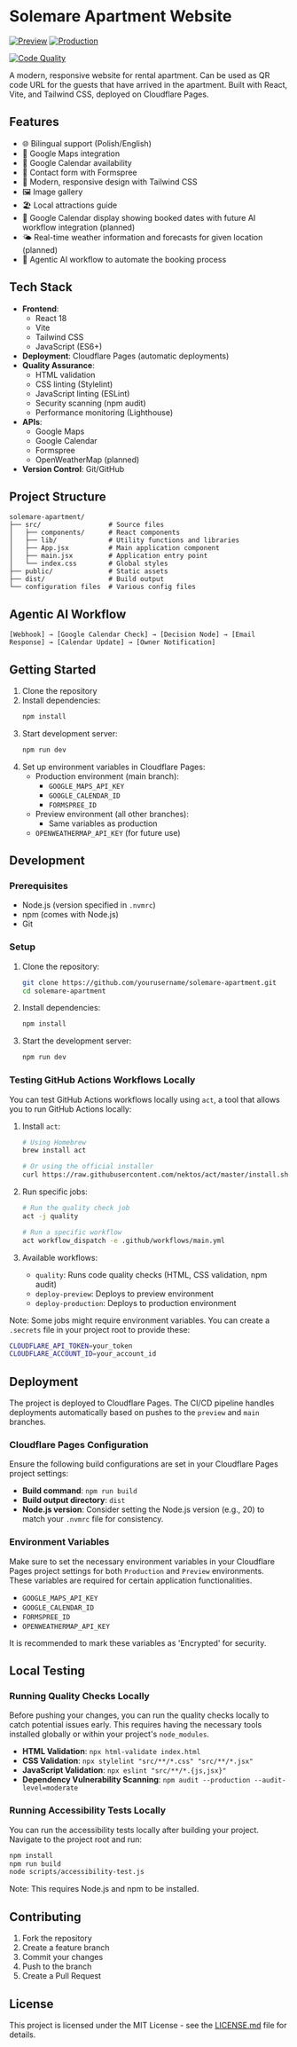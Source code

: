 # Solemare Apartment Website

[![Preview](https://img.shields.io/badge/preview-solemare--apartment--preview.pages.dev-blue)](https://preview.solemare-apartment.pages.dev)
[![Production](https://img.shields.io/badge/production-solemare--apartment.pages.dev-green)](https://solemare-apartment.pages.dev)

[![Code Quality](https://github.com/mrsiejas/solemare-apartment/actions/workflows/main.yml/badge.svg)](https://github.com/mrsiejas/solemare-apartment/actions/workflows/main.yml)

A modern, responsive website for rental apartment. Can be used as QR code URL for the guests that have arrived in the apartment. 
Built with React, Vite, and Tailwind CSS, deployed on Cloudflare Pages.

## Features

- 🌐 Bilingual support (Polish/English)
- 📍 Google Maps integration
- 📅 Google Calendar availability
- 📝 Contact form with Formspree
- 🎨 Modern, responsive design with Tailwind CSS
- 🖼️ Image gallery
- 🏖️ Local attractions guide
- 📅 Google Calendar display showing booked dates with future AI workflow integration (planned)
- 🌤️ Real-time weather information and forecasts for given location (planned)
- 🤖 Agentic AI workflow to automate the booking process

## Tech Stack

- **Frontend**: 
  - React 18
  - Vite
  - Tailwind CSS
  - JavaScript (ES6+)
- **Deployment**: Cloudflare Pages (automatic deployments)
- **Quality Assurance**:
  - HTML validation
  - CSS linting (Stylelint)
  - JavaScript linting (ESLint)
  - Security scanning (npm audit)
  - Performance monitoring (Lighthouse)
- **APIs**: 
  - Google Maps
  - Google Calendar
  - Formspree
  - OpenWeatherMap (planned)
- **Version Control**: Git/GitHub

## Project Structure

```
solemare-apartment/
├── src/                 # Source files
│   ├── components/      # React components
│   ├── lib/             # Utility functions and libraries
│   ├── App.jsx          # Main application component
│   ├── main.jsx         # Application entry point
│   └── index.css        # Global styles
├── public/              # Static assets
├── dist/                # Build output
└── configuration files  # Various config files
```

## Agentic AI Workflow

```
[Webhook] → [Google Calendar Check] → [Decision Node] → [Email Response] → [Calendar Update] → [Owner Notification]
```

## Getting Started

1. Clone the repository
2. Install dependencies:
   ```bash
   npm install
   ```
3. Start development server:
   ```bash
   npm run dev
   ```
4. Set up environment variables in Cloudflare Pages:
   - Production environment (main branch):
     - `GOOGLE_MAPS_API_KEY`
     - `GOOGLE_CALENDAR_ID`
     - `FORMSPREE_ID`
   - Preview environment (all other branches):
     - Same variables as production
   - `OPENWEATHERMAP_API_KEY` (for future use)

## Development

### Prerequisites

- Node.js (version specified in `.nvmrc`)
- npm (comes with Node.js)
- Git

### Setup

1. Clone the repository:
   ```bash
   git clone https://github.com/yourusername/solemare-apartment.git
   cd solemare-apartment
   ```

2. Install dependencies:
   ```bash
   npm install
   ```

3. Start the development server:
   ```bash
   npm run dev
   ```

### Testing GitHub Actions Workflows Locally

You can test GitHub Actions workflows locally using `act`, a tool that allows you to run GitHub Actions locally:

1. Install `act`:
   ```bash
   # Using Homebrew
   brew install act
   
   # Or using the official installer
   curl https://raw.githubusercontent.com/nektos/act/master/install.sh | sudo bash
   ```

2. Run specific jobs:
   ```bash
   # Run the quality check job
   act -j quality
   
   # Run a specific workflow
   act workflow_dispatch -e .github/workflows/main.yml
   ```

3. Available workflows:
   - `quality`: Runs code quality checks (HTML, CSS validation, npm audit)
   - `deploy-preview`: Deploys to preview environment
   - `deploy-production`: Deploys to production environment

Note: Some jobs might require environment variables. You can create a `.secrets` file in your project root to provide these:
```bash
CLOUDFLARE_API_TOKEN=your_token
CLOUDFLARE_ACCOUNT_ID=your_account_id
```

## Deployment

The project is deployed to Cloudflare Pages. The CI/CD pipeline handles deployments automatically based on pushes to the `preview` and `main` branches.

### Cloudflare Pages Configuration

Ensure the following build configurations are set in your Cloudflare Pages project settings:

-   **Build command**: `npm run build`
-   **Build output directory**: `dist`
-   **Node.js version**: Consider setting the Node.js version (e.g., 20) to match your `.nvmrc` file for consistency.

### Environment Variables

Make sure to set the necessary environment variables in your Cloudflare Pages project settings for both `Production` and `Preview` environments. These variables are required for certain application functionalities.

-   `GOOGLE_MAPS_API_KEY`
-   `GOOGLE_CALENDAR_ID`
-   `FORMSPREE_ID`
-   `OPENWEATHERMAP_API_KEY`

It is recommended to mark these variables as 'Encrypted' for security.

## Local Testing

### Running Quality Checks Locally

Before pushing your changes, you can run the quality checks locally to catch potential issues early. This requires having the necessary tools installed globally or within your project's `node_modules`.

-   **HTML Validation**: `npx html-validate index.html`
-   **CSS Validation**: `npx stylelint "src/**/*.css" "src/**/*.jsx"`
-   **JavaScript Validation**: `npx eslint "src/**/*.{js,jsx}"`
-   **Dependency Vulnerability Scanning**: `npm audit --production --audit-level=moderate`

### Running Accessibility Tests Locally

You can run the accessibility tests locally after building your project. Navigate to the project root and run:

```bash
npm install
npm run build
node scripts/accessibility-test.js
```

Note: This requires Node.js and npm to be installed.

## Contributing

1. Fork the repository
2. Create a feature branch
3. Commit your changes
4. Push to the branch
5. Create a Pull Request

## License

This project is licensed under the MIT License - see the [LICENSE.md](LICENSE.md) file for details. 